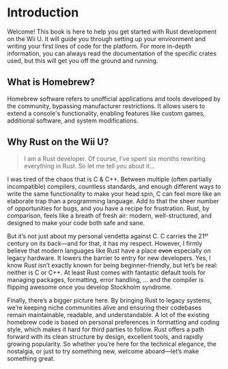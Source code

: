 # Introduction

Welcome! This book is here to help you get started with Rust development on the Wii U. It will guide you through setting up your environment and writing your first lines of code for the platform. For more in-depth information, you can always read the documentation of the specific crates used, but this will get you off the ground and running.

## What is Homebrew?

Homebrew software refers to unofficial applications and tools developed by the community, bypassing manufacturer restrictions. It allows users to extend a console's functionality, enabling features like custom games, additional software, and system modifications.

## Why Rust on the Wii U?

> I am a Rust developer. Of course, I’ve spent six months rewriting everything in Rust. So let me tell you about it...

I was tired of the chaos that is C & C++. Between multiple (often partially incompatible) compilers, countless standards, and enough different ways to write the same functionality to make your head spin, C can feel more like an elaborate trap than a programming language. Add to that the sheer number of opportunities for bugs, and you have a recipe for frustration. Rust, by comparison, feels like a breath of fresh air: modern, well-structured, and designed to make your code both safe and sane.

But it’s not just about my personal vendetta against C. C carries the 21ˢᵗ century on its back—and for that, it has my respect. However, I firmly believe that modern languages like Rust have a place ~~even~~ especially on legacy hardware. It lowers the barrier to entry for new developers. Yes, I know Rust isn’t exactly known for being beginner-friendly, but let’s be real: neither is C or C++. At least Rust comes with fantastic default tools for managing packages, formatting, error handling, ... and the compiler is flipping awesome once you develop Stockholm syndrome.

Finally, there’s a bigger picture here. By bringing Rust to legacy systems, we’re keeping niche communities alive and ensuring their codebases remain maintainable, readable, and understandable. A lot of the existing homebrew code is based on personal preferences in formatting and coding style, which makes it hard for third parties to follow. Rust offers a path forward with its clean structure by design, excellent tools, and rapidly growing popularity. So whether you’re here for the technical elegance, the nostalgia, or just to try something new, welcome aboard—let’s make something great.
